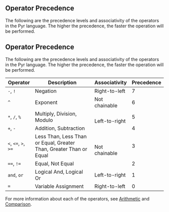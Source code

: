 ## Operator Precedence

The following are the precedence levels and associativity of the operators in the Pyr language. The higher the precedence, the faster the operation will be performed.

<h2 data-line="0" class="code-line" dir="auto" id="operator-precedence">Operator Precedence</h2>
<p data-line="2" class="code-line" dir="auto">The following are the precedence levels and associativity of the operators in the Pyr language. The higher the precedence, the faster the operation will be performed.</p>
<table data-line="4" class="code-line" dir="auto">
<thead data-line="5" class="code-line" dir="auto">
<tr data-line="4" class="code-line" dir="auto">
<th data-line="4" class="code-line" dir="auto">Operator</th>
<th data-line="4" class="code-line" dir="auto">Description</th>
<th data-line="4" class="code-line" dir="auto">Associativity</th>
<th data-line="4" class="code-line" dir="auto">Precedence</th>
</tr>
</thead>
<tbody data-line="7" class="code-line" dir="auto">
<tr data-line="6" class="code-line" dir="auto">
<td data-line="6" class="code-line" dir="auto"><code>-</code>, <code>!</code></td>
<td data-line="6" class="code-line" dir="auto">Negation</td>
<td data-line="6" class="code-line" dir="auto">Right-to-left</td>
<td data-line="6" class="code-line" dir="auto">7</td>
</tr>
<tr data-line="7" class="code-line" dir="auto">
<td data-line="7" class="code-line" dir="auto"><code>^</code></td>
<td data-line="7" class="code-line" dir="auto">Exponent</td>
<td data-line="7" class="code-line" dir="auto">Not chainable</td>
<td data-line="7" class="code-line" dir="auto">6</td>
</tr>
<tr data-line="8" class="code-line" dir="auto">
<td data-line="8" class="code-line" dir="auto"><code>*</code>, <code>/</code>, <code>%</code></td>
<td data-line="8" class="code-line" dir="auto">Multiply, Division, Modulo</td>
<td rowspan="2" data-line="8" class="code-line" dir="auto">Left-to-right</td>
<td data-line="8" class="code-line" dir="auto">5</td>
</tr>
<tr data-line="9" class="code-line" dir="auto">
<td data-line="9" class="code-line" dir="auto"><code>+</code>, <code>-</code></td>
<td data-line="9" class="code-line" dir="auto">Addition, Subtraction</td>
<td data-line="9" class="code-line" dir="auto">4</td>
</tr>
<tr data-line="10" class="code-line" dir="auto">
<td data-line="10" class="code-line" dir="auto"><code>&lt;</code>, <code>&lt;=</code>, <code>&gt;</code>, <code>&gt;=</code></td>
<td data-line="10" class="code-line" dir="auto">Less Than, Less Than or Equal, Greater Than, Greater Than or Equal</td>
<td rowspan="2" data-line="10" class="code-line" dir="auto">Not chainable</td>
<td data-line="10" class="code-line" dir="auto">3</td>
</tr>
<tr data-line="11" class="code-line" dir="auto">
<td data-line="11" class="code-line" dir="auto"><code>==</code>, <code>!=</code></td>
<td data-line="11" class="code-line" dir="auto">Equal, Not Equal</td>
<td data-line="11" class="code-line" dir="auto">2</td>
</tr>
<tr data-line="12" class="code-line" dir="auto">
<td data-line="12" class="code-line" dir="auto"><code>and</code>, <code>or</code></td>
<td data-line="12" class="code-line" dir="auto">Logical And, Logical Or</td>
<td data-line="12" class="code-line" dir="auto">Left-to-right</td>
<td data-line="12" class="code-line" dir="auto">1</td>
</tr>
<tr data-line="13" class="code-line" dir="auto">
<td data-line="13" class="code-line" dir="auto"><code>=</code></td>
<td data-line="13" class="code-line" dir="auto">Variable Assignment</td>
<td data-line="13" class="code-line" dir="auto">Right-to-left</td>
<td data-line="13" class="code-line" dir="auto">0</td>
</tr>
</tbody>
</table>

For more information about each of the operators, see [Arithmetic](./arithmetic.md) and [Comparison](./comparison.md).
